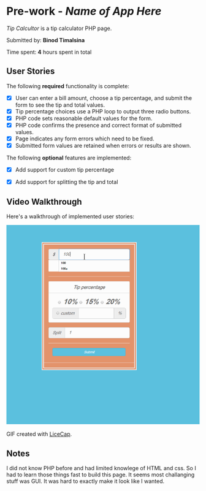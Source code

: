 # Pre-work - *Name of App Here*

*Tip Calcultor* is a tip calculator PHP page.

Submitted by: **Binod Timalsina**

Time spent: **4** hours spent in total

## User Stories

The following **required** functionality is complete:
* [x] User can enter a bill amount, choose a tip percentage, and submit the form to see the tip and total values.
* [x] Tip percentage choices use a PHP loop to output three radio buttons.
* [x] PHP code sets reasonable default values for the form.
* [x] PHP code confirms the presence and correct format of submitted values.
* [x] Page indicates any form errors which need to be fixed.
* [x] Submitted form values are retained when errors or results are shown.

The following **optional** features are implemented:
* [x] Add support for custom tip percentage
* [x] Add support for splitting the tip and total


## Video Walkthrough

Here's a walkthrough of implemented user stories:

<img src='https://github.com/t17711/calculator/blob/master/tip_Cal.gif' title='Video Walkthrough' width='' alt='Video Walkthrough' />

GIF created with [LiceCap](http://www.cockos.com/licecap/).

## Notes

I did not know PHP before and had limited knowlege of HTML and css. So I had to learn those things fast to build this page. It seems most challanging stuff was GUI. It was hard to exactly make it look like I wanted.
